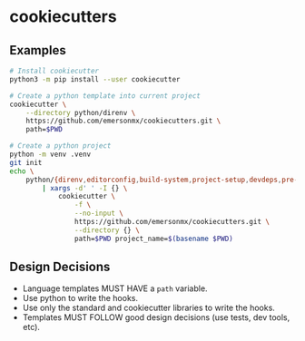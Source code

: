 # cookiecutters

## Examples

```sh
# Install cookiecutter
python3 -m pip install --user cookiecutter

# Create a python template into current project
cookiecutter \
    --directory python/direnv \
    https://github.com/emersonmx/cookiecutters.git \
    path=$PWD

# Create a python project
python -m venv .venv
git init
echo \
    python/{direnv,editorconfig,build-system,project-setup,devdeps,pre-commit,isort,black,flake8,mypy,vulture} \
        | xargs -d' ' -I {} \
            cookiecutter \
                -f \
                --no-input \
                https://github.com/emersonmx/cookiecutters.git \
                --directory {} \
                path=$PWD project_name=$(basename $PWD)
```

## Design Decisions

- Language templates MUST HAVE a `path` variable.
- Use python to write the hooks.
- Use only the standard and cookiecutter libraries to write the hooks.
- Templates MUST FOLLOW good design decisions (use tests, dev tools, etc).
